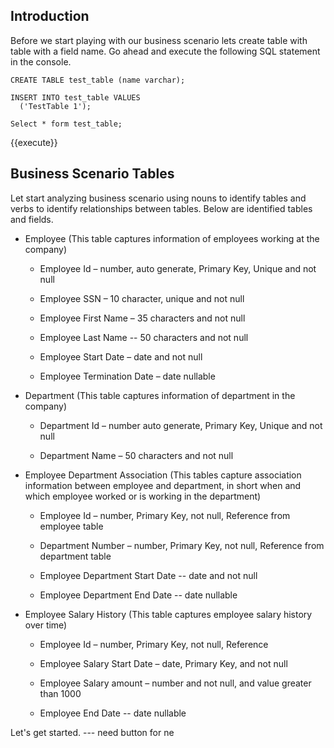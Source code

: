 
Introduction
------------

Before we start playing with our business scenario lets create table with table with a field name. Go ahead and execute the following SQL statement in the console.

```postgresql
CREATE TABLE test_table (name varchar);

INSERT INTO test_table VALUES 
  ('TestTable 1');
  
Select * form test_table;

```
{{execute}}


Business Scenario Tables
------------------------

Let start analyzing business scenario using nouns to identify tables and verbs to identify relationships between tables. Below are  identified tables and fields.  

  - Employee (This table captures information of employees working at
    the company)
    
      - Employee Id – number, auto generate, Primary Key, Unique and not
        null
    
      - Employee SSN – 10 character, unique and not null
    
      - Employee First Name – 35 characters and not null
    
      - Employee Last Name -- 50 characters and not null
    
      - Employee Start Date – date and not null
    
      - Employee Termination Date – date nullable

  - Department (This table captures information of department in the
    company)
    
      - Department Id – number auto generate, Primary Key, Unique and
        not null
    
      - Department Name – 50 characters and not null

  - Employee Department Association (This tables capture association
    information between employee and department, in short when and which
    employee worked or is working in the department)
    
      - Employee Id – number, Primary Key, not null, Reference from
        employee table
    
      - Department Number – number, Primary Key, not null, Reference
        from department table
    
      - Employee Department Start Date -- date and not null
    
      - Employee Department End Date -- date nullable

  - Employee Salary History (This table captures employee salary history
    over time)
    
      - Employee Id – number, Primary Key, not null, Reference
    
      - Employee Salary Start Date – date, Primary Key, and not null
    
      - Employee Salary amount – number and not null, and value greater
        than 1000
    
      - Employee End Date -- date nullable
    
 Let's get started. --- need button for ne

